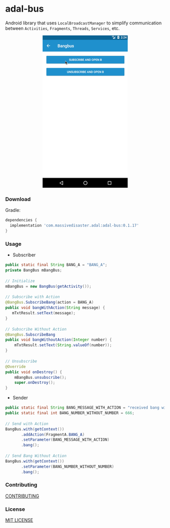 # adal-bus
Android library that uses `LocalBroadcastManager` to simplify communication between `Activities`, `Fragments`, `Threads`, `Services`, etc.

<div align="center">
  <img src="art/adal-bus.gif" />
</div>

### Download
Gradle:

```gradle
dependencies {
  implementation 'com.massivedisaster.adal:adal-bus:0.1.17'
}
```

### Usage
* Subscriber
```java
public static final String BANG_A = "BANG_A";
private BangBus mBangBus;

// Initialize
mBangBus = new BangBus(getActivity());

// Subscribe with Action
@BangBus.SubscribeBang(action = BANG_A)
public void bangWithAction(String message) {
   mTxtResult.setText(message);
}

// Subscribe Without Action
@BangBus.SubscribeBang
public void bangWithoutAction(Integer number) {
    mTxtResult.setText(String.valueOf(number));
}

// Unsubscribe
@Override
public void onDestroy() {
    mBangBus.unsubscribe();
    super.onDestroy();
}
```

* Sender
```java
public static final String BANG_MESSAGE_WITH_ACTION = "received bang with action";
public static final int BANG_NUMBER_WITHOUT_NUMBER = 666;

// Send with Action
BangBus.with(getContext())
       .addAction(FragmentA.BANG_A)
       .setParameter(BANG_MESSAGE_WITH_ACTION)
       .bang();

// Send Bang Without Action
BangBus.with(getContext())
       .setParameter(BANG_NUMBER_WITHOUT_NUMBER)
       .bang();
```

### Contributing
[CONTRIBUTING](../CONTRIBUTING.md)

### License
[MIT LICENSE](../LICENSE.md)